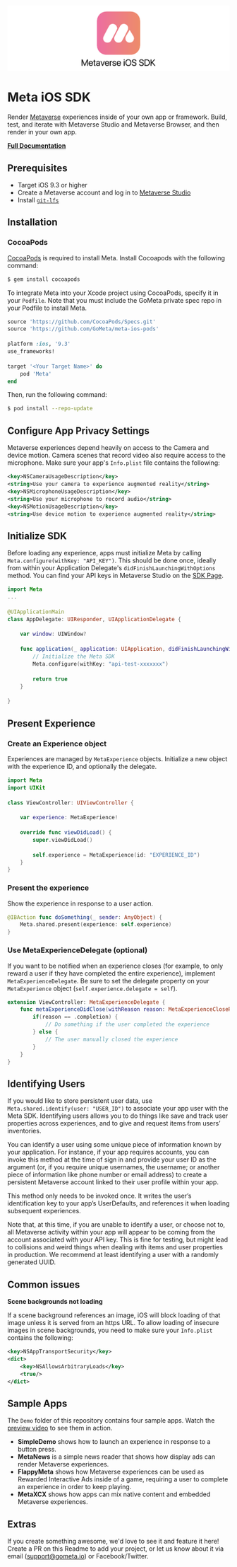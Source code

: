 ![Meta iOS SDK](logo.png?raw=true "Meta iOS SDK")

# Meta iOS SDK

Render [Metaverse](https://gometa.io) experiences inside of your own app or framework. Build, test, and iterate with Metaverse Studio and Metaverse Browser, and then render in your own app.

[**Full Documentation**](https://gometa.github.io/meta-ios-sdk/Classes/Meta.html)

## Prerequisites

- Target iOS 9.3 or higher
- Create a Metaverse account and log in to [Metaverse Studio](https://studio.gometa.io)
- Install [`git-lfs`](https://git-lfs.github.com/)

## Installation

### CocoaPods

[CocoaPods](http://cocoapods.org) is required to install Meta. Install Cocoapods with the following command:

```bash
$ gem install cocoapods
```

To integrate Meta into your Xcode project using CocoaPods, specify it in your `Podfile`. Note that you must include the GoMeta private spec repo in your Podfile to install Meta.

```ruby
source 'https://github.com/CocoaPods/Specs.git'
source 'https://github.com/GoMeta/meta-ios-pods'

platform :ios, '9.3'
use_frameworks!

target '<Your Target Name>' do
    pod 'Meta'
end
```

Then, run the following command:

```bash
$ pod install --repo-update
```

## Configure App Privacy Settings

Metaverse experiences depend heavily on access to the Camera and device motion. Camera scenes that record video also require access to the microphone. Make sure your app's `Info.plist` file contains the following:

```xml
<key>NSCameraUsageDescription</key>
<string>Use your camera to experience augmented reality</string>
<key>NSMicrophoneUsageDescription</key>
<string>Use your microphone to record audio</string>
<key>NSMotionUsageDescription</key>
<string>Use device motion to experience augmented reality</string>
```

## Initialize SDK

Before loading any experience, apps must initialize Meta by calling `Meta.configure(withKey: "API_KEY")`. This should be done once, ideally from within your Application Delegate's `didFinishLaunchingWithOptions` method. You can find your API keys in Metaverse Studio on the [SDK Page](https://studio.gometa.io/sdk/keys).

```swift
import Meta
...

@UIApplicationMain
class AppDelegate: UIResponder, UIApplicationDelegate {

    var window: UIWindow?

    func application(_ application: UIApplication, didFinishLaunchingWithOptions launchOptions: [UIApplicationLaunchOptionsKey: Any]?) -> Bool {
    	// Initialize the Meta SDK
        Meta.configure(withKey: "api-test-xxxxxxx")

        return true
    }

}
```

## Present Experience

### Create an Experience object

Experiences are managed by `MetaExperience` objects. Initialize a new object with the experience ID, and optionally the delegate.

```swift
import Meta
import UIKit

class ViewController: UIViewController {

	var experience: MetaExperience!

	override func viewDidLoad() {
		super.viewDidLoad()

		self.experience = MetaExperience(id: "EXPERIENCE_ID")
	}
}
```

### Present the experience

Show the experience in response to a user action.

```swift
@IBAction func doSomething(_ sender: AnyObject) {
	Meta.shared.present(experience: self.experience)
}
```

### Use MetaExperienceDelegate (optional)

If you want to be notified when an experience closes (for example, to only reward a user if they have completed the entire experience), implement `MetaExperienceDelegate`. Be sure to set the delegate property on your `MetaExperience` object (`self.experience.delegate = self`).

```swift
extension ViewController: MetaExperienceDelegate {
	func metaExperienceDidClose(withReason reason: MetaExperienceCloseReason) {
        if(reason == .completion) {
            // Do something if the user completed the experience
        } else {
            // The user manually closed the experience
        }
    }
}
```

## Identifying Users

If you would like to store persistent user data, use `Meta.shared.identify(user: "USER_ID")` to associate your app user with the Meta SDK. Identifying users allows you to do things like save and track user properties across experiences, and to give and request items from users’ inventories.

You can identify a user using some unique piece of information known by your application. For instance, if your app requires accounts, you can invoke this method at the time of sign in and provide your user ID as the argument (or, if you require unique usernames, the username; or another piece of information like phone number or email address) to create a persistent Metaverse account linked to their user profile within your app.

This method only needs to be invoked once. It writes the user’s identification key to your app’s UserDefaults, and references it when loading subsequent experiences.

Note that, at this time, if you are unable to identify a user, or choose not to, all Metaverse activity within your app will appear to be coming from the account associated with your API key. This is fine for testing, but might lead to collisions and weird things when dealing with items and user properties in production. We recommend at least identifying a user with a randomly generated UUID.

## Common issues

**Scene backgrounds not loading**

If a scene background references an image, iOS will block loading of that image unless it is served from an https URL. To allow loading of insecure images in scene backgrounds, you need to make sure your `Info.plist` contains the following:

```xml
<key>NSAppTransportSecurity</key>
<dict>
    <key>NSAllowsArbitraryLoads</key>
    <true/>
</dict>
```

## Sample Apps

The `Demo` folder of this repository contains four sample apps. Watch the [preview video](https://www.youtube.com/watch?v=yJdRIZD6N04) to see them in action.

- **SimpleDemo** shows how to launch an experience in response to a button press.
- **MetaNews** is a simple news reader that shows how display ads can render Metaverse experiences.
- **FlappyMeta** shows how Metaverse experiences can be used as Rewarded Interactive Ads inside of a game, requiring a user to complete an experience in order to keep playing.
- **MetaXCX** shows how apps can mix native content and embedded Metaverse experiences.

## Extras

If you create something awesome, we'd love to see it and feature it here! Create a PR on this Readme to add your project, or let us know about it via email (support@gometa.io) or Facebook/Twitter.
